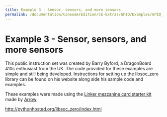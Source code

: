 ```yaml
---
title: Example 3 - Sensor, sensors, and more sensors
permalink: /documentation/ConsumerEdition/CE-Extras/GPIO/Examples/GPIO_Examples/Example_3.md.html
---
```

# Example 3 - Sensor, sensors, and more sensors

This public instruction set was created by Barry Byford, a DragonBoard 410c enthusiast from the UK. The code provided for these examples are simple and still being developed. Instructions for setting up the libsoc_zero library can be found on his website along side his sample code and examples.

These examples were made using the [Linker mezzanine card starter kit](https://www.96boards.org/product/linker-mezzanine-starter-kit/) made by [Arrow](http://www.arrow.com)

http://pythonhosted.org/libsoc_zero/index.html
